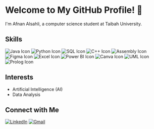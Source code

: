 # Welcome to My GitHub Profile! 👋

I'm Afnan Alsahli, a computer science student at Taibah University.

## Skills 

![Java Icon](https://img.shields.io/badge/Java-007396?style=flat-square&logo=java&logoColor=white) ![Python Icon](https://img.shields.io/badge/Python-3776AB?style=flat-square&logo=python&logoColor=white) ![SQL Icon](https://img.shields.io/badge/SQL-4479A1?style=flat-square&logo=sqlite&logoColor=white) ![C++ Icon](https://img.shields.io/badge/C++-00599C?style=flat-square&logo=c%2B%2B&logoColor=white) ![Assembly Icon](https://img.shields.io/badge/Assembly-6E4C13?style=flat-square&logo=assemblyscript&logoColor=white) ![Figma Icon](https://img.shields.io/badge/Figma-F24E1E?style=flat-square&logo=figma&logoColor=white) ![Excel Icon](https://img.shields.io/badge/Excel-217346?style=flat-square&logo=microsoft-excel&logoColor=white) ![Power BI Icon](https://img.shields.io/badge/Power%20BI-F2C811?style=flat-square&logo=powerbi&logoColor=white) ![Canva Icon](https://img.shields.io/badge/Canva-00C4CC?style=flat-square&logo=canva&logoColor=white) ![UML Icon](https://img.shields.io/badge/UML-5E5E5E?style=flat-square&logo=uml&logoColor=white) ![Prolog Icon](https://img.shields.io/badge/Prolog-3D9FE3?style=flat-square&logo=prolog&logoColor=white)

## Interests

- Artificial Intelligence (AI)
- Data Analysis

## Connect with Me 

[![LinkedIn](https://img.shields.io/badge/LinkedIn-0077B5?style=flat-square&logo=linkedin&logoColor=white)](https://www.linkedin.com/in/afnan-alsahli-848536281)
[![Gmail](https://img.shields.io/badge/Gmail-D14836?style=flat-square&logo=gmail&logoColor=white)](mailto:afnanalsuhli@gmail.com)

